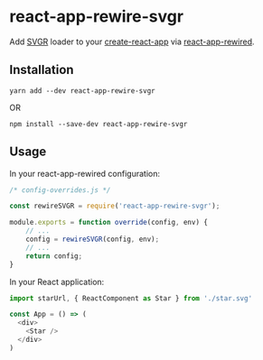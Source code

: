 # react-app-rewire-svgr

Add [SVGR](https://github.com/smooth-code/svgr) loader to your [create-react-app](https://github.com/facebookincubator/create-react-app) via [react-app-rewired](https://github.com/timarney/react-app-rewired).

## Installation

```
yarn add --dev react-app-rewire-svgr
```

OR

```
npm install --save-dev react-app-rewire-svgr
```

## Usage
In your react-app-rewired configuration:
```js
/* config-overrides.js */

const rewireSVGR = require('react-app-rewire-svgr');

module.exports = function override(config, env) {
    // ...
    config = rewireSVGR(config, env);
    // ...
    return config;
}
```
In your React application:
```js
import starUrl, { ReactComponent as Star } from './star.svg'

const App = () => (
  <div>
    <Star />
  </div>
)
```
